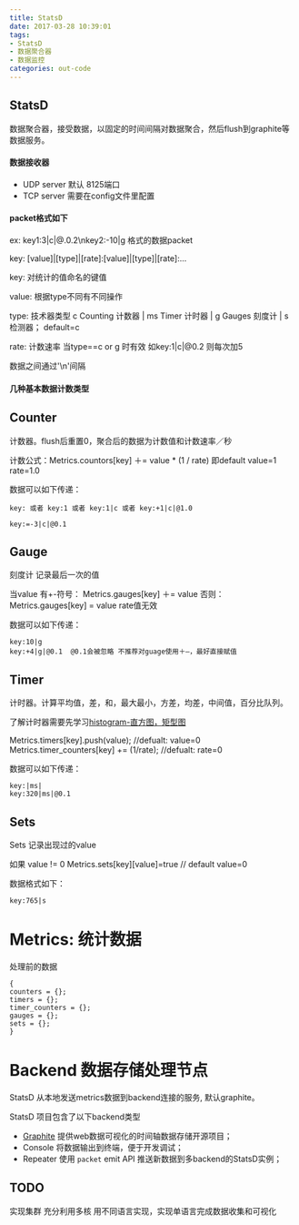 ```yaml
---
title: StatsD
date: 2017-03-28 10:39:01
tags:
- StatsD
- 数据聚合器
- 数据监控
categories: out-code
---
```


## StatsD
数据聚合器，接受数据，以固定的时间间隔对数据聚合，然后flush到graphite等数据服务。

#### 数据接收器

- UDP server 默认 8125端口
- TCP server 需要在config文件里配置

#### packet格式如下

ex: key1:3|c|@.0.2\nkey2:-10|g 格式的数据packet

key: [value]|[type]|[rate]:[value]|[type]|[rate]:...

key: 对统计的值命名的键值

value: 根据type不同有不同操作

type: 技术器类型 c Counting 计数器 | ms Timer 计时器 | g Gauges 刻度计 | s 检测器； default=c

rate: 计数速率 当type==c or g 时有效 如key:1|c|@0.2 则每次加5

数据之间通过'\n'间隔

#### 几种基本数据计数类型

Counter
---
计数器。flush后重置0，聚合后的数据为计数值和计数速率／秒

计数公式：Metrics.countors[key] ＋= value * (1 / rate) 即default value=1 rate=1.0

数据可以如下传递：
``` code
key: 或者 key:1 或者 key:1|c 或者 key:+1|c|@1.0

key:=-3|c|@0.1
```

Gauge
---
刻度计 记录最后一次的值

当value 有+-符号： Metrics.gauges[key] ＋= value
否则： Metrics.gauges[key] = value
rate值无效

数据可以如下传递：
``` code
key:10|g
key:+4|g|@0.1  @0.1会被忽略 不推荐对guage使用＋—，最好直接赋值
```

Timer
---
计时器。计算平均值，差，和，最大最小，方差，均差，中间值，百分比队列。

了解计时器需要先学习[histogram-直方图，矩型图](http://onlinestatbook.com/2/graphing_distributions/histograms.html)

Metrics.timers[key].push(value);  //defualt: value=0
Metrics.timer_counters[key] += (1/rate);  //defualt: rate=0

数据可以如下传递：
``` code
key:|ms|
key:320|ms|@0.1
```


Sets
----
Sets 记录出现过的value

如果 value != 0
Metrics.sets[key][value]=true  // default value=0

数据格式如下：
``` code
key:765|s
```


Metrics: 统计数据
===
处理前的数据

``` code
{
counters = {};
timers = {};
timer_counters = {};
gauges = {};
sets = {};
}
```

Backend 数据存储处理节点
===
StatsD 从本地发送metrics数据到backend连接的服务, 默认graphite。

StatsD 项目包含了以下backend类型
- [Graphite][graphite] 提供web数据可视化的时间轴数据存储开源项目；
- Console 将数据输出到终端，便于开发调试；
- Repeater 使用 `packet` emit API 推送新数据到多backend的StatsD实例；



TODO
---
实现集群 充分利用多核
用不同语言实现，实现单语言完成数据收集和可视化


[graphite]: http://graphiteapp.org/
[StatD and Graphite]: http://www.tuicool.com/articles/6Jrquye
[blog cloudinsight]: http://cloudinsight.oneapm.com/blog/agentos/
